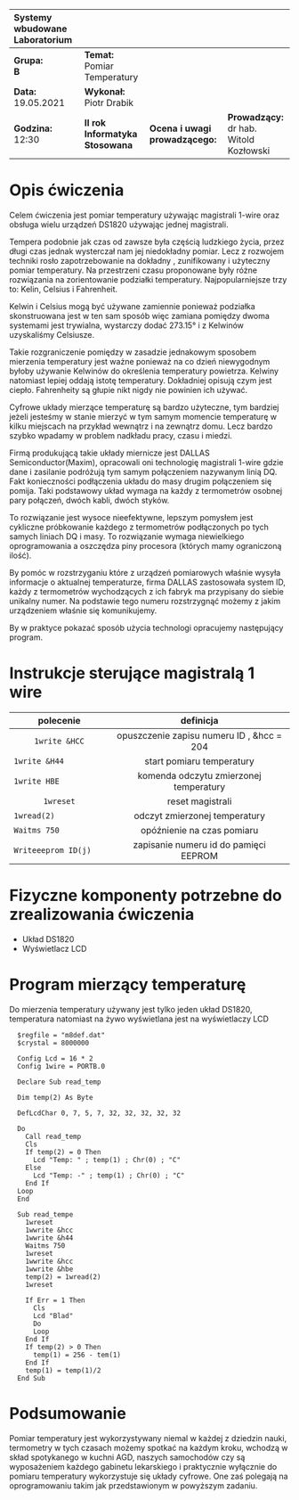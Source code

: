 |Systemy wbudowane Laboratorium | | | |
| :---                          | :--- | --- | --- | 
|**Grupa:**<br> **B**            | **Temat:** <br> Pomiar Temperatury   | | |
|**Data:**<br> 19.05.2021       | **Wykonał:** <br> Piotr Drabik        | | |
|**Godzina:**<br> 12:30        | **II rok Informatyka Stosowana**      | **Ocena i uwagi prowadzącego:**   | **Prowadzący:**<br> dr hab. Witold Kozłowski|

# Opis ćwiczenia 

Celem ćwiczenia jest pomiar temperatury używając magistrali 1-wire oraz obsługa wielu urządzeń DS1820 używając jednej magistrali.  

Tempera podobnie jak czas od zawsze była częścią ludzkiego życia, przez długi czas jednak wysterczał nam jej niedokładny pomiar. Lecz z rozwojem techniki rosło zapotrzebowanie na dokładny , zunifikowany i użyteczny pomiar temperatury. 
Na przestrzeni czasu proponowane były różne rozwiązania na zorientowanie podziałki temperatury. Najpopularniejsze trzy to: Kelin, Celsius i Fahrenheit. 

Kelwin i Celsius mogą być używane zamiennie ponieważ podziałka skonstruowana jest w ten sam sposób więc zamiana pomiędzy dwoma systemami jest trywialna, wystarczy dodać 273.15° i z Kelwinów uzyskaliśmy Celsiusze. 

Takie rozgraniczenie pomiędzy w zasadzie jednakowym sposobem mierzenia temperatury jest ważne ponieważ na co dzień niewygodnym byłoby używanie Kelwinów do określenia temperatury powietrza. Kelwiny natomiast lepiej oddają istotę temperatury. Dokładniej opisują czym jest ciepło. Fahrenheity są głupie nikt nigdy nie powinien ich używać. 

Cyfrowe układy mierzące temperaturę są bardzo użyteczne, tym bardziej jeżeli jesteśmy w stanie mierzyć w tym samym momencie temperaturę w kilku miejscach na przykład wewnątrz i na zewnątrz domu. Lecz bardzo szybko wpadamy w problem nadkładu pracy, czasu i miedzi. 

Firmą produkującą takie układy miernicze jest DALLAS Semiconductor(Maxim), opracowali oni technologię magistrali 1-wire gdzie dane i zasilanie podróżują tym samym połączeniem nazywanym linią DQ. Fakt konieczności podłączenia układu do masy drugim połączeniem się pomija. Taki podstawowy układ wymaga na każdy z termometrów osobnej pary połączeń, dwóch kabli, dwóch styków. 

To rozwiązanie jest wysoce nieefektywne, lepszym pomysłem jest cykliczne próbkowanie każdego z termometrów podłączonych po tych samych liniach DQ i masy. To rozwiązanie wymaga niewielkiego oprogramowania a oszczędza piny procesora (których mamy ograniczoną ilość). 

By pomóc w rozstrzyganiu które z urządzeń pomiarowych właśnie wysyła informacje o aktualnej temperaturze, firma DALLAS zastosowała system ID, każdy z termometrów wychodzących z ich fabryk ma przypisany do siebie unikalny numer. Na podstawie tego numeru rozstrzygnąć możemy z jakim urządzeniem właśnie się komunikujemy.

By w praktyce pokazać sposób użycia technologi opracujemy następujący program.


# Instrukcje sterujące magistralą 1 wire 

|**polecenie** | **definicja**|
| :---: | :---: |
|```1write &HCC```  |opuszczenie zapisu numeru ID , &hcc = 204|
|```1write &H44          ```| start pomiaru temperatury|
|```1write HBE           ```| komenda odczytu zmierzonej temperatury|
| ```1wreset```             | reset magistrali| 
|```1wread(2)            ```| odczyt zmierzonej temperatury|
|```Waitms 750           ```| opóźnienie na czas pomiaru|
|```Writeeeprom ID(j)    ```| zapisanie numeru id do pamięci EEPROM|

# Fizyczne komponenty potrzebne do zrealizowania ćwiczenia 


- Układ DS1820
- Wyświetlacz LCD 

# Program mierzący temperaturę

Do mierzenia temperatury używany jest tylko jeden układ  DS1820, temperatura natomiast na żywo wyświetlana jest na wyświetlaczy LCD

```VB
  $regfile = "m8def.dat"
  $crystal = 8000000
  
  Config Lcd = 16 * 2
  Config 1wire = PORTB.0

  Declare Sub read_temp
  
  Dim temp(2) As Byte

  DefLcdChar 0, 7, 5, 7, 32, 32, 32, 32, 32

  Do
    Call read_temp
    Cls
    If temp(2) = 0 Then
      Lcd "Temp: " ; temp(1) ; Chr(0) ; "C"
    Else
      Lcd "Temp: -" ; temp(1) ; Chr(0) ; "C"
    End If
  Loop
  End

  Sub read_tempe
    1wreset
    1wwrite &hcc
    1wwrite &h44
    Waitms 750
    1wreset
    1wwrite &hcc
    1wwrite &hbe
    temp(2) = 1wread(2)
    1wreset

    If Err = 1 Then
      Cls
      Lcd "Blad"
      Do
      Loop
    End If
    If temp(2) > 0 Then
      temp(1) = 256 - tem(1)
    End If
    temp(1) = temp(1)/2
  End Sub
```

# Podsumowanie

Pomiar temperatury jest wykorzystywany niemal w każdej z dziedzin nauki, termometry w tych czasach możemy spotkać na każdym kroku, wchodzą w skład spotykanego w kuchni AGD, naszych samochodów czy są wyposażeniem każdego gabinetu lekarskiego i praktycznie wyłącznie do pomiaru temperatury wykorzystuje się układy cyfrowe. One zaś polegają na oprogramowaniu takim jak przedstawionym w powyższym zadaniu.     